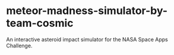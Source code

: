 # meteor-madness-simulator-by-team-cosmic
An interactive asteroid impact simulator for the NASA Space Apps Challenge.
